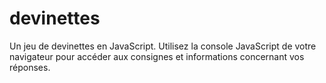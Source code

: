 # devinettes
Un jeu de devinettes en JavaScript.
Utilisez la console JavaScript de votre navigateur pour accéder aux consignes et informations concernant vos réponses. 
